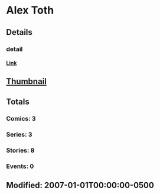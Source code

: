 # Alex  Toth 
## Details
### detail
#### [Link](http://marvel.com/comics/creators/1524/alex_toth?utm_campaign=apiRef&utm_source=225578a89fc76f3d20fbffda5d17a88d)
## [Thumbnail](http://i.annihil.us/u/prod/marvel/i/mg/b/40/image_not_available.jpg)
## Totals
### Comics: 3
### Series: 3
### Stories: 8
### Events: 0
## Modified: 2007-01-01T00:00:00-0500